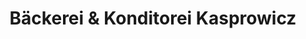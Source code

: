 ---
title: "Bäckerei & Konditorei Kasprowicz"
url: /weilheim-in-oberbayern/baeckerei-und-konditorei-kasprowicz/
shop: Bäckerei
---